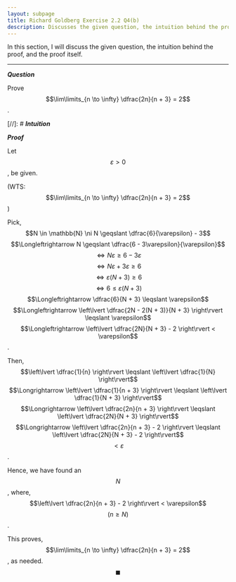 ```yaml
---
layout: subpage
title: Richard Goldberg Exercise 2.2 Q4(b)
description: Discusses the given question, the intuition behind the proof, and the proof itself
---
```


In this section, I will discuss the given question, the intuition behind the proof, and the
proof itself.

---

_**Question**_

Prove $$\lim\limits_{n \to \infty} \dfrac{2n}{n + 3} = 2$$.

[//]: # _**Intuition**_

_**Proof**_

Let $$\varepsilon > 0$$, be given.

(WTS: $$\lim\limits_{n \to \infty} \dfrac{2n}{n + 3} = 2$$)

Pick, $$N \in \mathbb{N} \ni N \geqslant \dfrac{6}{\varepsilon} - 3$$
$$\Longleftrightarrow N \geqslant \dfrac{6 - 3\varepsilon}{\varepsilon}$$
$$\Longleftrightarrow N\varepsilon \geqslant 6 - 3\varepsilon$$
$$\Longleftrightarrow N\varepsilon + 3\varepsilon \geqslant 6$$
$$\Longleftrightarrow \varepsilon(N + 3) \geqslant 6$$
$$\Longleftrightarrow  6 \leqslant \varepsilon(N + 3)$$
$$\Longleftrightarrow \dfrac{6}{N + 3} \leqslant \varepsilon$$
$$\Longleftrightarrow \left\lvert \dfrac{2N - 2(N + 3)}{N + 3} \right\rvert \leqslant \varepsilon$$
$$\Longleftrightarrow \left\lvert \dfrac{2N}{N + 3} - 2 \right\rvert < \varepsilon$$.

Then, $$\left\lvert \dfrac{1}{n} \right\rvert \leqslant \left\lvert \dfrac{1}{N} \right\rvert$$
$$\Longrightarrow \left\lvert \dfrac{1}{n + 3} \right\rvert \leqslant \left\lvert \dfrac{1}{N + 3} \right\rvert$$
$$\Longrightarrow \left\lvert \dfrac{2n}{n + 3} \right\rvert \leqslant \left\lvert \dfrac{2N}{N + 3} \right\rvert$$
$$\Longrightarrow \left\lvert \dfrac{2n}{n + 3} - 2 \right\rvert \leqslant \left\lvert \dfrac{2N}{N + 3} - 2 \right\rvert$$
$$< \varepsilon$$.

Hence, we have found an $$N$$, where, $$\left\lvert \dfrac{2n}{n + 3} - 2 \right\rvert < \varepsilon$$
$$(n \geqslant N)$$.

This proves, $$\lim\limits_{n \to \infty} \dfrac{2n}{n + 3} = 2$$, as needed. $$\blacksquare$$
